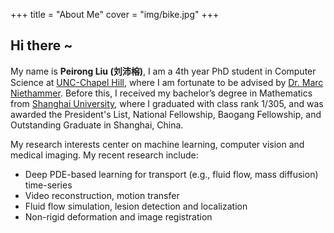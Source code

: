 +++
title = "About Me" 
cover = "img/bike.jpg"
+++


## Hi there ~

My name is **Peirong Liu (刘沛榕)**, I am a 4th year PhD student in Computer Science at [UNC-Chapel Hill](https://www.unc.edu/), where I am fortunate to be advised by [Dr. Marc Niethammer](https://biag.cs.unc.edu/). Before this, I received my bachelor’s degree in Mathematics from [Shanghai University](https://www.shu.edu.cn/), where I graduated with class rank 1/305, and was awarded the President's List, National Fellowship, Baogang Fellowship, and Outstanding Graduate in Shanghai, China.

My research interests center on machine learning, computer vision and medical imaging. My recent research include:
- Deep PDE-based learning for transport (e.g., fluid flow, mass diffusion) time-series
- Video reconstruction, motion transfer
- Fluid flow simulation, lesion detection and localization
- Non-rigid deformation and image registration
